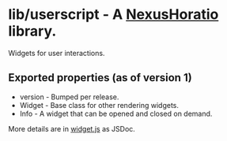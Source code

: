 # lib/userscript - A [NexusHoratio](https://github.com/nexushoratio/userscripts/blob/main/lib/README.md) library.

Widgets for user interactions.

## Exported properties (as of version 1)
* version - Bumped per release.
* Widget - Base class for other rendering widgets.
* Info - A widget that can be opened and closed on demand.

More details are in [widget.js](widget.js) as JSDoc.
